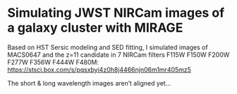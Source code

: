 # Simulating JWST NIRCam images of a galaxy cluster with MIRAGE

Based on HST Sersic modeling and SED fitting,
I simulated images of MACS0647 and the z=11 candidate
in 7 NIRCam filters F115W F150W F200W F277W F356W F444W F480M:
https://stsci.box.com/s/pqsxbyi4z0h8j4466njn06m1mr405mz5

The short & long wavelength images aren’t aligned yet...
